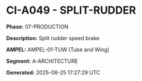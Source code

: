 # CI-A049 - SPLIT-RUDDER

**Phase:** 07-PRODUCTION

**Description:** Split rudder speed brake

**AMPEL:** AMPEL-01-TUW (Tube and Wing)

**Segment:** A-ARCHITECTURE

**Generated:** 2025-08-25 17:27:29 UTC
